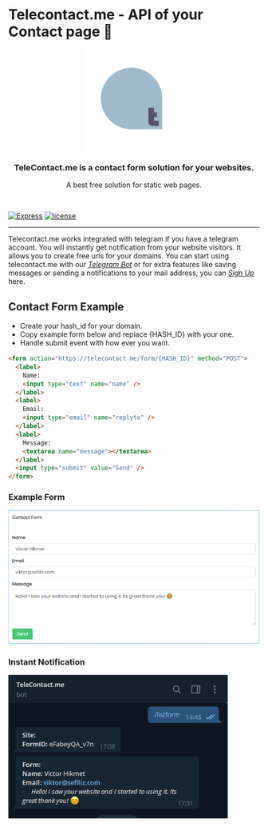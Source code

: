 # Telecontact.me - API of your Contact page 👋

<p align="center">
  <a href="https://telecontact.me">
    <img src=".assets\telecontact.png" alt="Telecontact.me Logo" />
  </a>
</p>
<h3 align="center">TeleContact.me is a contact form solution for your websites.</h3>
<p align="center"> A best free solution for static web pages.</p>
<br />

[![Express](https://img.shields.io/badge/express-4.17.1-blue)](https://telecontact.me)
[![license](https://img.shields.io/badge/license-MIT-blue.svg)](https://telecontact.me)

---

Telecontact.me works integrated with telegram if you have a telegram account. You will instantly get notification from your website visitors. It allows you to create free urls for your domains. You can start using telecontact.me with our [_Telegram Bot_](https://telegram.me/telecontactformbot) or for extra features like saving messages or sending a notifications to your mail address, you can [_Sign Up_](https://www.telecontact.me/signup) here.

## Contact Form Example

- Create your hash_id for your domain.
- Copy example form below and replace {HASH_ID} with your one.
- Handle submit event with how ever you want.

```html
<form action="https://telecontact.me/form/{HASH_ID}" method="POST">
  <label>
    Name:
    <input type="text" name="name" />
  </label>
  <label>
    Email:
    <input type="email" name="replyto" />
  </label>
  <label>
    Message:
    <textarea name="message"></textarea>
  </label>
  <input type="submit" value="Send" />
</form>
```

### Example Form

![Example Form](.assets/exampleform.png "Example Form")

### Instant Notification

![Message](.assets/telegram_message.png "Telegram Message Example")
